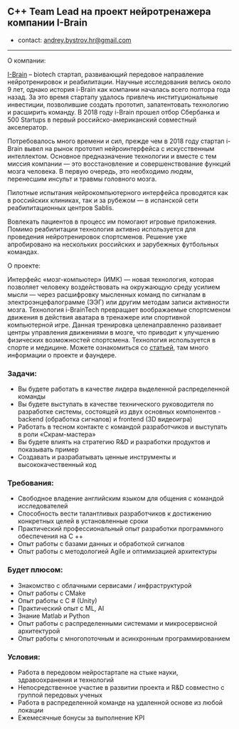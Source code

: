 ## C++ Team Lead на проект нейротренажера компании I-Brain 

- contact: andrey.bystrov.hr@gmail.com

-----------------

О компании:

[I-Brain](https://i-brain.tech/ru/) – biotech стартап, развивающий передовое направление нейротренировок и реабилитации. Научные исследования велись около 9 лет, однако история i-Brain как компании началась всего полтора года назад. За это время стартапу удалось привлечь институциональные инвестиции, позволившие создать прототип, запатентовать технологию и расширить команду. В 2018 году i-Brain прошел отбор Сбербанка и 500 Startups в первый российско-американский совместный акселератор.

Потребовалось много времени и сил, прежде чем в 2018 году стартап i-Brain вывел на рынок прототип нейроинтерфейса с искусственным интеллектом. Основное предназначение технологии и вместе с тем миссия компании — это восстановление и совершенствование функций мозга человека. В первую очередь, это необходимо людям, перенесшим инсульт и травмы головного мозга.

Пилотные испытания нейрокомпьютерного интерфейса проводятся как в российских клиниках, так и за рубежом — в испанской сети реабилитационных центров Sablis.

Вовлекать пациентов в процесс им помогают игровые приложения. 
Помимо реабилитации технология активно используется для проведения нейротренировок спортсменов. Решение уже апробировано на нескольких российских и зарубежных футбольных командах.

 

О проекте:

Интерфейс «мозг-компьютер» (ИМК) — новая технология, которая позволяет человеку воздействовать на окружающую среду усилием мысли — 
через расшифровку мысленных команд по сигналам в электроэнцефалограмме (ЭЭГ) или другим методам записи активности мозга.
Технология i-BrainTech превращает воображаемые спортсменом движения в действия аватара в тренажере или спортивной компьютерной игре.
Данная тренировка целенаправленно развивает центры управления движениями в мозге, что приводит к улучшению физических возможностей спортсмена.
Технология используется в спорте и медицине.
Можете ознакомиться со [статьей](https://incrussia.ru/fly/i-brain/), там много информации о проекте и фаундере.

### Задачи:
- Вы будете работать в качестве лидера выделенной распределенной команды
- Вы будете выступать в качестве технического руководителя по разработке системы, состоящей из двух основных компонентов - backend (обработка сигналов) и frontend (3D видеоигра)
- Работать в тесном контакте с командой разработчиков и выступать в роли «Скрам-мастера»
- Вы будете влиять на стратегию R&D и разработки продуктов и показывать пример
- Создавать и разрабатывать ценные инструменты и высококачественный код
 
### Требования:
- Свободное владение английским языком для общения с командой исследователей
- Способность вести талантливых разработчиков к достижению конкретных целей в установленные сроки
- Практический профессиональный опыт разработки программного обеспечения на C ++
- Опыт работы с базами данных и обработкой сигналов
- Опыт работы с методологией Agile и оптимизацией архитектуры

### Будет плюсом:
- Знакомство с облачными сервисами / инфраструктурой
- Опыт работы с CMake
- Опыт работы с C # (Unity)
- Практический опыт с ML, AI
- Знание Matlab и Python
- Опыт работы с распределенными системами и микросервисной архитектурой
- Опыт работы с многопоточным и асинхронным программированием
 

### Условия: 
- Работа в передовом нейростартапе на стыке науки, здравоохранения и технологий
- Непосредственное участие в развитии проекта и R&D совместно с группой передовых ученых
- Работа в распределенной команде на удаленной основе из любой локации
- Ежемесячные бонусы за выполнение KPI
